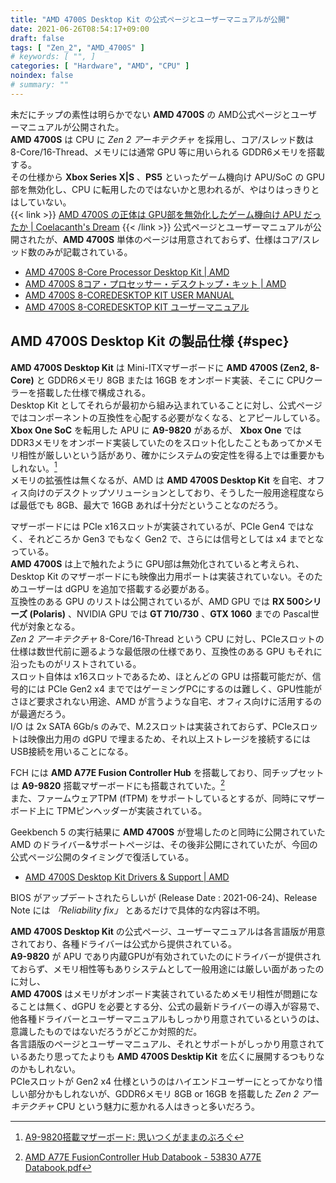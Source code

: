 ```yaml
---
title: "AMD 4700S Desktop Kit の公式ページとユーザーマニュアルが公開"
date: 2021-06-26T08:54:17+09:00
draft: false
tags: [ "Zen_2", "AMD_4700S" ]
# keywords: [ "", ]
categories: [ "Hardware", "AMD", "CPU" ]
noindex: false
# summary: ""
---
```


未だにチップの素性は明らかでない **AMD 4700S** の AMD公式ページとユーザーマニュアルが公開された。  
**AMD 4700S** は CPU に *Zen 2 アーキテクチャ* を採用し、コア/スレッド数は 8-Core/16-Thread、メモリには通常 GPU 等に用いられる GDDR6メモリを搭載する。  
その仕様から **Xbox Series X|S** 、**PS5** といったゲーム機向け APU/SoC の GPU部を無効化し、CPU に転用したのではないかと思われるが、やはりはっきりとはしていない。  
{{< link >}} [AMD 4700S の正体は GPU部を無効化したゲーム機向け APU だったか | Coelacanth's Dream](/posts/2021/04/26/amd-4700s-identity/) {{< /link >}}
公式ページとユーザーマニュアルが公開されたが、**AMD 4700S** 単体のページは用意されておらず、仕様はコア/スレッド数のみが記載されている。  


 * [AMD 4700S 8-Core Processor Desktop Kit | AMD](https://www.amd.com/en/desktop-kits/amd-4700s)
 * [AMD 4700S 8コア・プロセッサー・デスクトップ・キット | AMD](https://www.amd.com/ja/desktop-kits/amd-4700s)
 * [AMD 4700S 8-COREDESKTOP KIT USER MANUAL](https://www.amd.com/system/files/documents/21791450-a-4700s-dtkit-user-manual.pdf)
 * [AMD 4700S 8-COREDESKTOP KIT ユーザーマニュアル](https://www.amd.com/system/files/documents/21791450-a-4700s-dtkit-user-manual-ja.pdf)

## AMD 4700S Desktop Kit の製品仕様 {#spec}

**AMD 4700S Desktop Kit** は Mini-ITXマザーボードに **AMD 4700S (Zen2, 8-Core)** と GDDR6メモリ 8GB または 16GB をオンボード実装、そこに CPUクーラーを搭載した仕様で構成される。  
Desktop Kit としてそれらが最初から組み込まれていることに対し、公式ページではコンポーネントの互換性を心配する必要がなくなる、とアピールしている。 **Xbox One SoC** を転用した APU に **A9-9820** があるが、 **Xbox One** では DDR3メモリをオンボード実装していたのをスロット化したこともあってかメモリ相性が厳しいという話があり、確かにシステムの安定性を得る上では重要かもしれない。[^a9-9820-review]  
メモリの拡張性は無くなるが、AMD は **AMD 4700S Desktop Kit** を自宅、オフィス向けのデスクトップソリューションとしており、そうした一般用途程度ならば最低でも 8GB、最大で 16GB あれば十分だということなのだろう。  

[^a9-9820-review]: [A9-9820搭載マザーボード: 思いつくがままのぶろぐ](https://ktyk.seesaa.net/article/478245701.html)

マザーボードには PCIe x16スロットが実装されているが、PCIe Gen4 ではなく、それどころか Gen3 でもなく Gen2 で、さらには信号としては x4 までとなっている。  
**AMD 4700S** は上で触れたように GPU部は無効化されていると考えられ、Desktop Kit のマザーボードにも映像出力用ポートは実装されていない。そのためユーザーは dGPU を追加で搭載する必要がある。  
互換性のある GPU のリストは公開されているが、AMD GPU では **RX 500シリーズ (Polaris)** 、NVIDIA GPU では **GT 710/730** 、**GTX 1060** までの Pascal世代が対象となる。  
*Zen 2 アーキテクチャ* 8-Core/16-Thread という CPU に対し、PCIeスロットの仕様は数世代前に遡るような最低限の仕様であり、互換性のある GPU もそれに沿ったものがリストされている。  
スロット自体は x16スロットであるため、ほとんどの GPU は搭載可能だが、信号的には PCIe Gen2 x4 までではゲーミングPCにするのは難しく、GPU性能がさほど要求されない用途、AMD が言うような自宅、オフィス向けに活用するのが最適だろう。  
I/O は 2x SATA 6Gb/s のみで、M.2スロットは実装されておらず、PCIeスロットは映像出力用の dGPU で埋まるため、それ以上ストレージを接続するには USB接続を用いることになる。  

FCH には **AMD A77E Fusion Controller Hub** を搭載しており、同チップセットは **A9-9820** 搭載マザーボードにも搭載されていた。[^a77e]  
また、ファームウェアTPM (fTPM) をサポートしているとするが、同時にマザーボード上に TPMピンヘッダーが実装されている。  

[^a77e]: [AMD A77E FusionController Hub Databook - 53830 A77E Databook.pdf](https://www.amd.com/system/files/TechDocs/53830%20A77E%20Databook.pdf)

Geekbench 5 の実行結果に **AMD 4700S** が登場したのと同時に公開されていた AMD のドライバー&サポートページは、その後非公開にされていたが、今回の公式ページ公開のタイミングで復活している。  

 * [AMD 4700S Desktop Kit Drivers & Support | AMD](https://www.amd.com/en/support/desktop-kit/amd-4700s-desktop-kit/amd-4700s-desktop-kit)

BIOS がアップデートされたらしいが (Release Date : 2021-06-24)、Release Note には *「Reliability fix」* とあるだけで具体的な内容は不明。  

**AMD 4700S Desktop Kit** の公式ページ、ユーザーマニュアルは各言語版が用意されており、各種ドライバーは公式から提供されている。  
**A9-9820** が APU であり内蔵GPUが有効されていたのにドライバーが提供されておらず、メモリ相性等もありシステムとして一般用途には厳しい面があったのに対し、  
**AMD 4700S** はメモリがオンボード実装されているためメモリ相性が問題になることは無く、dGPU を必要とする分、公式の最新ドライバーの導入が容易で、他各種ドライバーとユーザーマニュアルもしっかり用意されているというのは、意識したものではないだろうがどこか対照的だ。  
各言語版のページとユーザーマニュアル、それとサポートがしっかり用意されているあたり思ってたよりも **AMD 4700S Desktip Kit** を広くに展開するつもりなのかもしれない。  
PCIeスロットが Gen2 x4 仕様というのはハイエンドユーザーにとってかなり惜しい部分かもしれないが、GDDR6メモリ 8GB or 16GB を搭載した *Zen 2 アーキテクチャ* CPU という魅力に惹かれる人はきっと多いだろう。  

